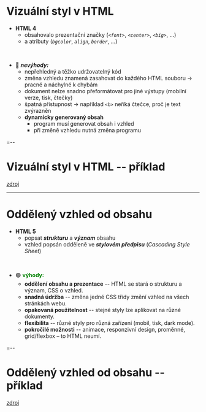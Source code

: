 # Vizuální styl v HTML

- **HTML 4**
  - obsahovalo prezentační značky (*`<font>`*, *`<center>`*, *`<big>`*, ...)
  - a atributy (*`bgcolor`*, *`align`*, *`border`*, ...)

<br>

- 🔴 ***nevýhody:***
  - nepřehledný a těžko udržovatelný kód
  - změna vzhledu znamená zasahovat do každého HTML souboru → pracné a náchylné k chybám
  - dokument nelze snadno přeformátovat pro jiné výstupy (mobilní verze, tisk, čtečky)
  - špatná přístupnost → například `<b>` neříká čtečce, proč je text zvýrazněn
  - **dynamicky generovaný obsah**
    - program musí generovat obsah i vzhled
    - při změně vzhledu nutná změna programu

=--

<!-- .slide: class="editor" -->

# Vizuální styl v HTML -- příklad

<div data-iframe="assets/examples/html4/html4.html"></div>

<div class="note"><a href="assets/examples/html4/html4.html">zdroj</a></div>

---

# Oddělený vzhled od obsahu

- **HTML 5**
  - popsat ***strukturu*** a ***význam*** obsahu
  - vzhled popsán odděleně ve ***stylovém předpisu*** (*Cascading Style Sheet*)

<br>

- 🟢 <span style="color: green;">**výhody:**</span>
  - **oddělení obsahu a prezentace** -- HTML se stará o strukturu a význam, CSS o vzhled.
  - **snadná údržba** -- změna jedné CSS třídy změní vzhled na všech stránkách webu.
  - **opakovaná použitelnost** -- stejné styly lze aplikovat na různé dokumenty.
  - **flexibilita** -- různé styly pro různá zařízení (mobil, tisk, dark mode).
  - **pokročilé možnosti** -- animace, responzivní design, proměnné, grid/flexbox – to HTML neumí.

=--

<!-- .slide: class="editor" -->

# Oddělený vzhled od obsahu -- příklad

<div data-iframe="assets/examples/html4/html5.html"></div>

<div class="note"><a href="assets/examples/html4/html5.html">zdroj</a></div>